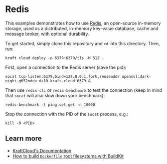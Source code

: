 # Redis

This examples demonstrates how to use [Redis](https://redis.io), an open-source in-memory storage, used as a distributed, in-memory key–value database, cache and message broker, with optional durability.

To get started, simply clone this repository and `cd` into this directory.
Then, run:

```console
kraft cloud deploy -p 6379:6379/tls -M 512 .
```

First, open a connection to the Redis server (save the pid):

```console
socat tcp-listen:6379,bind=127.0.0.1,fork,reuseaddr openssl:dark-night-g652ndeb.dal0.kraft.cloud:6379 &
```

Then use `redis-cli` or `redis-benchmark` to test the connection (keep in mind that `socat` will also slow down your benchmark):

```console
redis-benchmark -t ping,set,get -n 10000
```

Stop the connection with the PID of the `socat` process, e.g.:

```console
kill -9 <PID>
```

## Learn more

- [KraftCloud's Documentation](https://docs.kraft.cloud)
- [How to build `Dockerfile` root filesystems with BuildKit](https://unikraft.org/docs/getting-started/integrations/buildkit)
